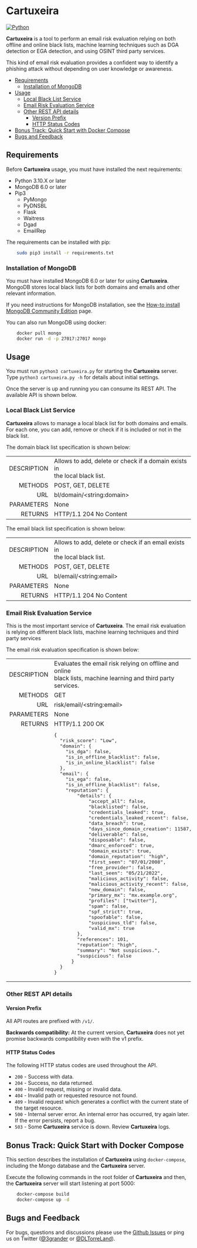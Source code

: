 # Cartuxeira
[![Python](https://img.shields.io/badge/python-3.10-blue.svg)](https://github.com/eliasgranderubio/cartuxeira)

**Cartuxeira** is a tool to perform an email risk evaluation relying on both offline and online black lists, machine learning techniques such as DGA detection or EGA detection, and using OSINT third party services.

This kind of email risk evaluation provides a confident way to identify a phishing attack without depending on user knowledge or awareness.

   * [Requirements](#requirements)
     * [Installation of MongoDB](#installation-of-mongodb)
   * [Usage](#usage)
     * [Local Black List Service](#local-black-list-service)
     * [Email Risk Evaluation Service](#email-risk-evaluation-service)
     * [Other REST API details](#other-rest-api-details)
       * [Version Prefix](#version-prefix)
       * [HTTP Status Codes](#http-status-codes)
   * [Bonus Track: Quick Start with Docker Compose](#bonus-track--quick-start-with-docker-compose)
   * [Bugs and Feedback](#bugs-and-feedback)


## Requirements
Before **Cartuxeira** usage, you must have installed the next requirements:

* Python 3.10.X or later
* MongoDB 6.0 or later
* Pip3
  * PyMongo
  * PyDNSBL
  * Flask
  * Waitress
  * Dgad
  * EmailRep

The requirements can be installed with pip:
```bash
    sudo pip3 install -r requirements.txt
```

### Installation of MongoDB
You must have installed MongoDB 6.0 or later for using **Cartuxeira**. MongoDB stores local black lists for both domains and emails and other relevant information.

If you need instructions for MongoDB installation, see the [How-to install MongoDB Community Edition](https://docs.mongodb.com/manual/administration/install-community/) page.

You can also run MongoDB using docker:
```bash
    docker pull mongo
    docker run -d -p 27017:27017 mongo
```

## Usage
You must run `python3 cartuxeira.py` for starting the **Cartuxeira** server. Type `python3 cartuxeira.py -h` for details about initial settings.

Once the server is up and running you can consume its REST API. The available API is shown below.


### Local Black List Service

**Cartuxeira** allows to manage a local black list for both domains and emails. For each one, you can add, remove or check if it is included or not in the black list.

The domain black list specification is shown below: 
<table style="width:100%"> 
  <tr>
    <td align="right">DESCRIPTION</td>
    <td>Allows to add, delete or check if a domain exists in<br/>
the local black list.</td>
  </tr>
  <tr>
    <td align="right">METHODS</td>
    <td>POST, GET, DELETE</td>
  </tr>
  <tr>
    <td align="right">URL</td>
    <td>bl/domain/&lt;string:domain></td>
  </tr>
  <tr>
    <td align="right">PARAMETERS</td>
    <td>None</td>
  </tr>
  <tr>
    <td align="right" valign="top">RETURNS</td>
    <td>HTTP/1.1 204 No Content
    </td>
  </tr>
</table>

The email black list specification is shown below: 
<table style="width:100%"> 
  <tr>
    <td align="right">DESCRIPTION</td>
    <td>Allows to add, delete or check if an email exists in<br/>
the local black list.</td>
  </tr>
  <tr>
    <td align="right">METHODS</td>
    <td>POST, GET, DELETE</td>
  </tr>
  <tr>
    <td align="right">URL</td>
    <td>bl/email/&lt;string:email></td>
  </tr>
  <tr>
    <td align="right">PARAMETERS</td>
    <td>None</td>
  </tr>
  <tr>
    <td align="right" valign="top">RETURNS</td>
    <td>HTTP/1.1 204 No Content
    </td>
  </tr>
</table>


### Email Risk Evaluation Service
This is the most important service of **Cartuxeira**. The email risk evaluation is relying on different black lists, machine learning techniques and third party services

The email risk evaluation specification is shown below:
<table style="width:100%"> 
  <tr>
    <td align="right">DESCRIPTION</td>
    <td>Evaluates the email risk relying on offline and online<br/> 
black lists, machine learning and third party services.</td>
  </tr>
  <tr>
    <td align="right">METHODS</td>
    <td>GET</td>
  </tr>
  <tr>
    <td align="right">URL</td>
    <td>risk/email/&lt;string:email></td>
  </tr>
  <tr>
    <td align="right">PARAMETERS</td>
    <td>None</td>
  </tr>
  <tr>
    <td align="right" valign="top">RETURNS</td>
    <td>HTTP/1.1 200 OK<pre>
{
  "risk_score": "Low",
  "domain": {
    "is_dga": false,
    "is_in_offline_blacklist": false,
    "is_in_online_blacklist": false
  },
  "email": {
    "is_ega": false,
    "is_in_offline_blacklist": false,
    "reputation": {
        "details": {
            "accept_all": false,
            "blacklisted": false,
            "credentials_leaked": true,
            "credentials_leaked_recent": false,
            "data_breach": true,
            "days_since_domain_creation": 11587,
            "deliverable": false,
            "disposable": false,
            "dmarc_enforced": true,
            "domain_exists": true,
            "domain_reputation": "high",
            "first_seen": "07/01/2008",
            "free_provider": false,
            "last_seen": "05/21/2022",
            "malicious_activity": false,
            "malicious_activity_recent": false,
            "new_domain": false,
            "primary_mx": "mx.example.org",
            "profiles": ["twitter"],
            "spam": false,
            "spf_strict": true,
            "spoofable": false,
            "suspicious_tld": false,
            "valid_mx": true
        },
        "references": 101,
        "reputation": "high",
        "summary": "Not suspicious.",
        "suspicious": false
      }
  }
}</pre>
    </td>
  </tr>
</table>


### Other REST API details
#### Version Prefix
All API routes are prefixed with `/v1/`.

**Backwards compatibility:** At the current version, **Cartuxeira** does not yet promise backwards compatibility even with the v1 prefix.

#### HTTP Status Codes
The following HTTP status codes are used throughout the API.
* `200` - Success with data.
* `204` - Success, no data returned.
* `400` - Invalid request, missing or invalid data.
* `404` - Invalid path or requested resource not found.
* `409` - Invalid request which generates a conflict with the current state of the target resource.
* `500` - Internal server error. An internal error has occurred, try again later. If the error persists, report a bug.
* `503` - Some **Cartuxeira** service is down. Review **Cartuxeira** logs.


## Bonus Track: Quick Start with Docker Compose

This section describes the installation of **Cartuxeira** using ```docker-compose```, including the Mongo database and the **Cartuxeira** server. 

Execute the following commands in the root folder of **Cartuxeira** and then, the **Cartuxeira** server will start listening at port 5000:

```bash
    docker-compose build
    docker-compose up -d
```

## Bugs and Feedback
For bugs, questions and discussions please use the [Github Issues](https://github.com/eliasgranderubio/cartuxeira/issues) or ping us on Twitter ([@3grander](https://twitter.com/3grander) or [@DLTorreLand](https://twitter.com/DLTorreLand)).